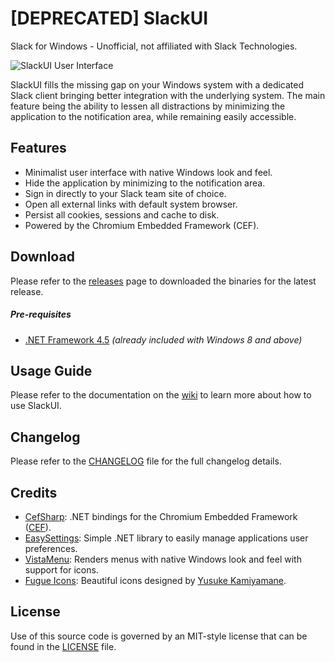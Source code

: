 # [DEPRECATED] SlackUI

Slack for Windows - Unofficial, not affiliated with Slack Technologies.

![SlackUI User Interface](http://ricardoamaral.net/images/screenshots/slackui.jpg)

SlackUI fills the missing gap on your Windows system with a dedicated Slack client bringing better integration with the underlying system. The main feature being the ability to lessen all distractions by minimizing the application to the notification area, while remaining easily accessible.

## Features

 - Minimalist user interface with native Windows look and feel.
 - Hide the application by minimizing to the notification area.
 - Sign in directly to your Slack team site of choice.
 - Open all external links with default system browser.
 - Persist all cookies, sessions and cache to disk.
 - Powered by the Chromium Embedded Framework (CEF).

## Download

Please refer to the [releases](https://github.com/rfgamaral/SlackUI/releases) page to downloaded the binaries for the latest release.

##### Pre-requisites

 - [.NET Framework 4.5](http://www.microsoft.com/en-us/download/details.aspx?id=42643) _(already included with Windows 8 and above)_

## Usage Guide

Please refer to the documentation on the [wiki](https://github.com/rfgamaral/SlackUI/wiki) to learn more about how to use SlackUI.

## Changelog

Please refer to the [CHANGELOG](CHANGELOG.md) file for the full changelog details.

## Credits

 - [CefSharp](https://github.com/cefsharp/CefSharp): .NET bindings for the Chromium Embedded Framework ([CEF](https://code.google.com/p/chromiumembedded)).
 - [EasySettings](https://github.com/rfgamaral/EasySettings): Simple .NET library to easily manage applications user preferences.
 - [VistaMenu](http://wyday.com/vistamenu): Renders menus with native Windows look and feel with support for icons.
 - [Fugue Icons](https://github.com/yusukekamiyamane/fugue-icons): Beautiful icons designed by [Yusuke Kamiyamane](http://p.yusukekamiyamane.com).

## License

Use of this source code is governed by an MIT-style license that can be found in the [LICENSE](LICENSE) file.
